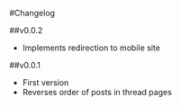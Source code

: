 #Changelog

##v0.0.2

- Implements redirection to mobile site

##v0.0.1

- First version
- Reverses order of posts in thread pages